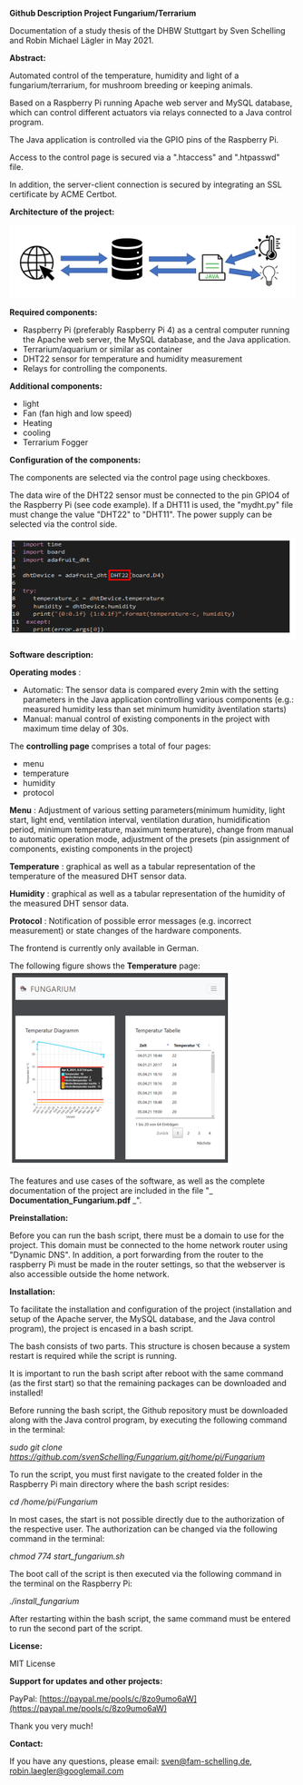**Github Description Project Fungarium/Terrarium**

Documentation of a study thesis of the DHBW Stuttgart by Sven Schelling and Robin Michael Lägler in May 2021.

**Abstract:**

Automated control of the temperature, humidity and light of a fungarium/terrarium, for mushroom breeding or keeping animals.

Based on a Raspberry Pi running Apache web server and MySQL database, which can control different actuators via relays connected to a Java control program.

The Java application is controlled via the GPIO pins of the Raspberry Pi.

Access to the control page is secured via a &quot;.htaccess&quot; and &quot;.htpasswd&quot; file.

In addition, the server-client connection is secured by integrating an SSL certificate by ACME Certbot.

**Architecture of the project:**

![image info](pictures/Architecture.PNG)

**Required components:**

- Raspberry Pi (preferably Raspberry Pi 4) as a central computer running the Apache web server, the MySQL database, and the Java application.
- Terrarium/aquarium or similar as container
- DHT22 sensor for temperature and humidity measurement
- Relays for controlling the components.

**Additional components:**

- light
- Fan (fan high and low speed)
- Heating
- cooling
- Terrarium Fogger

**Configuration of the components:**

The components are selected via the control page using checkboxes.

The data wire of the DHT22 sensor must be connected to the pin GPIO4 of the Raspberry Pi (see code example). If a DHT11 is used, the &quot;mydht.py&quot; file must change the value &quot;DHT22&quot; to &quot;DHT11&quot;. The power supply can be selected via the control side.

![image info](pictures/DHT.PNG)

**Software description:**

**Operating modes** :

- Automatic: The sensor data is compared every 2min with the setting parameters in the Java application controlling various components (e.g.: measured humidity less than set minimum humidity àventilation starts)
- Manual: manual control of existing components in the project with maximum time delay of 30s.

The **controlling page** comprises a total of four pages:

- menu
- temperature
- humidity
- protocol

**Menu** : Adjustment of various setting parameters(minimum humidity, light start, light end, ventilation interval, ventilation duration, humidification period, minimum temperature, maximum temperature), change from manual to automatic operation mode, adjustment of the presets (pin assignment of components, existing components in the project)

**Temperature** : graphical as well as a tabular representation of the temperature of the measured DHT sensor data.

**Humidity** : graphical as well as a tabular representation of the humidity of the measured DHT sensor data.

**Protocol** : Notification of possible error messages (e.g. incorrect measurement) or state changes of the hardware components.

The frontend is currently only available in German.

The following figure shows the **Temperature** page:
![image info](/pictures/Temperature.PNG)

The features and use cases of the software, as well as the complete documentation of the project are included in the file &quot;_ **Documentation\_Fungarium.pdf** _&quot;.

**Preinstallation:**

Before you can run the bash script, there must be a domain to use for the project. This domain must be connected to the home network router using &quot;Dynamic DNS&quot;. In addition, a port forwarding from the router to the raspberry Pi must be made in the router settings, so that the webserver is also accessible outside the home network.

**Installation:**

To facilitate the installation and configuration of the project (installation and setup of the Apache server, the MySQL database, and the Java control program), the project is encased in a bash script.

The bash consists of two parts. This structure is chosen because a system restart is required while the script is running.

It is important to run the bash script after reboot with the same command (as the first start) so that the remaining packages can be downloaded and installed!

Before running the bash script, the Github repository must be downloaded along with the Java control program, by executing the following command in the terminal:

_sudo git clone https://github.com/svenSchelling/Fungarium.git/home/pi/Fungarium_

To run the script, you must first navigate to the created folder in the Raspberry Pi main directory where the bash script resides:

_cd /home/pi/Fungarium_

In most cases, the start is not possible directly due to the authorization of the respective user. The authorization can be changed via the following command in the terminal:

_chmod 774 start\_fungarium.sh_

The boot call of the script is then executed via the following command in the terminal on the Raspberry Pi:

_./install\_fungarium_

After restarting within the bash script, the same command must be entered to run the second part of the script.

**License:**

MIT License

**Support for updates and other projects:**

PayPal: [https://paypal.me/pools/c/8zo9umo6aW](https://paypal.me/pools/c/8zo9umo6aW)

Thank you very much!

**Contact:**

If you have any questions, please email: [sven@fam-schelling.de](mailto:sven@fam-schelling.de), [robin.laegler@googlemail.com](mailto:robin.laegler@googlemail.com)
